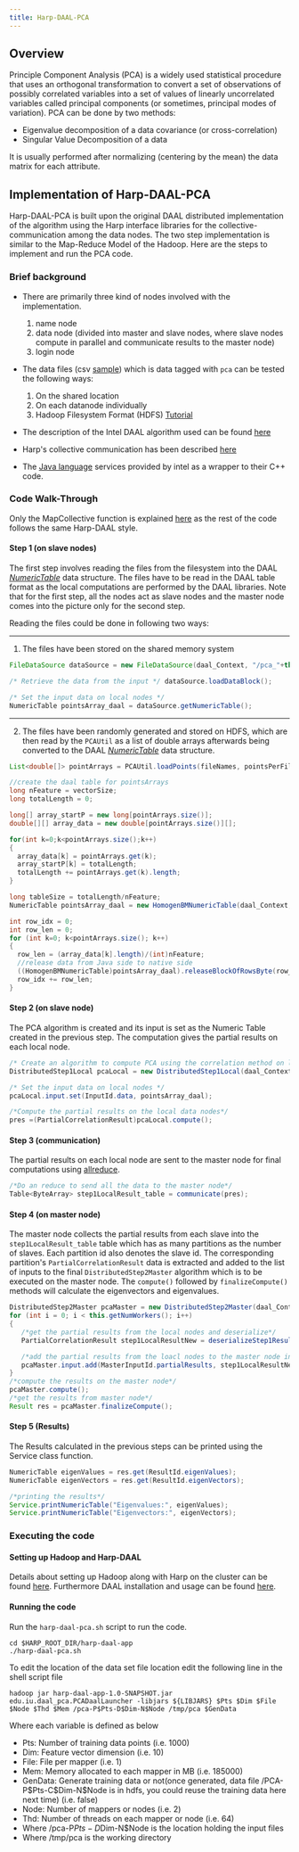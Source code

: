 ```yaml
---
title: Harp-DAAL-PCA
---
```


## Overview 
Principle Component Analysis (PCA) is a widely used statistical procedure that uses an orthogonal transformation to convert a set of observations of possibly correlated variables into a set of values of linearly uncorrelated variables called principal components (or sometimes, principal modes of variation). 
PCA can be done by two methods:

* Eigenvalue decomposition of a data covariance (or cross-correlation) 
* Singular Value Decomposition of a data 

It is usually performed after normalizing (centering by the mean) the data matrix for each attribute.

## Implementation of Harp-DAAL-PCA
Harp-DAAL-PCA is built upon the original DAAL distributed implementation of the algorithm using the Harp interface libraries for the collective-communication among the data nodes. The two step implementation is similar to the Map-Reduce Model of the Hadoop.
Here are the steps to implement and run the PCA code. 

### Brief background
* There are primarily three kind of nodes involved with the implementation.
  1. name node
  1. data node (divided into master and slave nodes, where slave nodes compute in parallel and communicate results to the master node)
  1. login node
  
* The data files (csv [sample](https://github.com/DSC-SPIDAL/harp/tree/master/harp-daal-app/daal-src/examples/data/distributed "sample data")) which is data tagged with `pca` can be tested the following ways:
  1. On the shared location
  1. On each datanode individually
  1. Hadoop Filesystem Format (HDFS) [Tutorial](https://www.tutorialspoint.com/hadoop/hadoop_hdfs_overview.htm "hdfs tutorial")   

* The description of the Intel DAAL algorithm used can be found [here](https://software.intel.com/en-us/daal-programming-guide "Intel implementation")

* Harp's collective communication has been described [here](https://dsc-spidal.github.io/harp/docs/programming/overview/ "Collective Communication")

* The [Java language](https://github.com/DSC-SPIDAL/harp/tree/master/harp-daal-app/daal-src/lang_interface/java/com/intel/daal "language interface") services provided by intel as a wrapper to their C++ code.

### Code Walk-Through 
Only the MapCollective function is explained [here](https://github.com/DSC-SPIDAL/harp/blob/master/harp-project/src/main/java/org/apache/hadoop/mapred/CollectiveMapper.java "Collective Mapper") as the rest of the code follows the same Harp-DAAL style.

#### Step 1 (on slave nodes)
The first step involves reading the files from the filesystem into the DAAL [_NumericTable_](https://software.intel.com/en-us/node/564579 "Numeric Table") data structure.  The files have to be read in the DAAL table format as the local computations are performed by the DAAL libraries. Note that for the first step, all the nodes act as slave nodes and the master node comes into the picture only for the second step. 

Reading the files could be done in following two ways:

------------------------------------------------------------
1) The files have been stored on the shared memory system

```java
FileDataSource dataSource = new FileDataSource(daal_Context, "/pca_"+this.getSelfID()+".csv",DataSource.DictionaryCreationFlag.DoDictionaryFromContext,DataSource.NumericTableAllocationFlag.DoAllocateNumericTable);

/* Retrieve the data from the input */ dataSource.loadDataBlock();

/* Set the input data on local nodes */
NumericTable pointsArray_daal = dataSource.getNumericTable();
```
-----------------------------------------------------------------
2) The files have been randomly generated and stored on HDFS, which are then read by the `PCAUtil` as a list of double arrays afterwards being converted to the DAAL [_NumericTable_](https://software.intel.com/en-us/node/564579 "Numeric Table") data structure.
```java
List<double[]> pointArrays = PCAUtil.loadPoints(fileNames, pointsPerFile, vectorSize, conf, numThreads);

//create the daal table for pointsArrays
long nFeature = vectorSize;
long totalLength = 0;

long[] array_startP = new long[pointArrays.size()];
double[][] array_data = new double[pointArrays.size()][];

for(int k=0;k<pointArrays.size();k++)
{
  array_data[k] = pointArrays.get(k);
  array_startP[k] = totalLength;
  totalLength += pointArrays.get(k).length;
}

long tableSize = totalLength/nFeature;
NumericTable pointsArray_daal = new HomogenBMNumericTable(daal_Context, Double.class, nFeature, tableSize, NumericTable.AllocationFlag.DoAllocate);

int row_idx = 0;
int row_len = 0;
for (int k=0; k<pointArrays.size(); k++)
{
  row_len = (array_data[k].length)/(int)nFeature;
  //release data from Java side to native side
  ((HomogenBMNumericTable)pointsArray_daal).releaseBlockOfRowsByte(row_idx, row_len, array_data[k]);
  row_idx += row_len;
}
```
  
#### Step 2 (on slave node)
The PCA algorithm is created and its input is set as the Numeric Table created in the previous step.  The computation gives the partial results on each local node.
```java 
/* Create an algorithm to compute PCA using the correlation method on local nodes */
DistributedStep1Local pcaLocal = new DistributedStep1Local(daal_Context, Double.class, Method.correlationDense);

/* Set the input data on local nodes */
pcaLocal.input.set(InputId.data, pointsArray_daal);

/*Compute the partial results on the local data nodes*/
pres =(PartialCorrelationResult)pcaLocal.compute();

```
 
#### Step 3 (communication)
The partial results on each local node are sent to the master node for final computations using [allreduce](https://dsc-spidal.github.io/harp/docs/communications/allreduce/ "harp all reduce").
 
```java
/*Do an reduce to send all the data to the master node*/
Table<ByteArray> step1LocalResult_table = communicate(pres);  
```
 
#### Step 4 (on master node)
The master node collects the partial results from each slave into the `step1LocalResult_table` table which has as many partitions as the number of slaves. Each partition id also denotes the slave id.  The corresponding partition's  `PartialCorrelationResult` data is extracted and added to the list of inputs to the final `DistributedStep2Master` algorithm which is to be executed on the master node. The `compute()` followed by `finalizeCompute()` methods will calculate the eigenvectors and eigenvalues. 
```java
DistributedStep2Master pcaMaster = new DistributedStep2Master(daal_Context, Double.class, Method.correlationDense);
for (int i = 0; i < this.getNumWorkers(); i++)
{
   /*get the partial results from the local nodes and deserialize*/
   PartialCorrelationResult step1LocalResultNew = deserializeStep1Result(step1LocalResult_table.getPartition(i).get().get());

   /*add the partial results from the loacl nodes to the master node input*/
   pcaMaster.input.add(MasterInputId.partialResults, step1LocalResultNew);
}
/*compute the results on the master node*/
pcaMaster.compute();
/*get the results from master node*/
Result res = pcaMaster.finalizeCompute();

``` 

#### Step 5 (Results)
The Results calculated in the previous steps can be printed using the Service class function.
```java
NumericTable eigenValues = res.get(ResultId.eigenValues);
NumericTable eigenVectors = res.get(ResultId.eigenVectors);

/*printing the results*/
Service.printNumericTable("Eigenvalues:", eigenValues);
Service.printNumericTable("Eigenvectors:", eigenVectors);

```

### Executing the code 

#### Setting up Hadoop and Harp-DAAL
Details about setting up Hadoop along with Harp on the cluster can be found [here](https://dsc-spidal.github.io/harp/docs/getting-started-cluster/ "Installation"). 
Furthermore DAAL installation and usage can be found [here](https://dsc-spidal.github.io/harp/docs/harpdaal/harpdaal/ "Daal usage").

#### Running the code
Run the `harp-daal-pca.sh` script to run the code.
```shell
cd $HARP_ROOT_DIR/harp-daal-app
./harp-daal-pca.sh  
```
To edit the location of the data set file location edit the following line in the  shell script file

```shell
hadoop jar harp-daal-app-1.0-SNAPSHOT.jar edu.iu.daal_pca.PCADaalLauncher -libjars ${LIBJARS} $Pts $Dim $File $Node $Thd $Mem /pca-P$Pts-D$Dim-N$Node /tmp/pca $GenData
```
Where each variable is defined as below

* Pts: Number of training data points (i.e. 1000)
* Dim: Feature vector dimension (i.e. 10)
* File: File per mapper (i.e. 1)
* Mem: Memory allocated to each mapper in MB (i.e. 185000)
* GenData: Generate training data or not(once generated, data file /PCA-P\$Pts-C\$Dim-N\$Node is in hdfs, you could reuse the training data here next time) (i.e. false)
* Node: Number of mappers or nodes (i.e. 2)
* Thd: Number of threads on each mapper or node (i.e. 64)
* Where /pca-P$Pts-D$Dim-N$Node is the location holding the input files
* Where /tmp/pca is the working directory